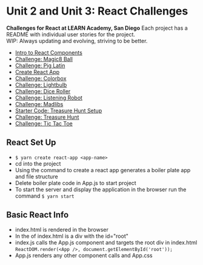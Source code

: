 # Unit 2 and Unit 3: React Challenges

**Challenges for React at LEARN Academy, San Diego**
Each project has a README with individual user stories for the project.   
WIP: Always updating and evolving, striving to be better.

- [Intro to React Components](./react-intro-challenge)
- [Challenge: Magic8 Ball](./magic8-ball-challenge)
- [Challenge: Pig Latin](./pig-latin-challenge)
- [Create React App](./create-react-app-challenge)
- [Challenge: Colorbox](./color-box-challenge)
- [Challenge: Lightbulb](./light-bulb-challenge)
- [Challenge: Dice Roller](./dice-roller-challenge)
- [Challenge: Listening Robot](./listening-robot-challenge)
- [Challenge: Madlibs](./madlibs-challenge)
- [Starter Code: Treasure Hunt Setup](./treasure-hunt-setup)
- [Challenge: Treasure Hunt](./treasure-hunt-challenge)
- [Challenge: Tic Tac Toe](./tic-tac-toe-challenge)


## React Set Up
- `$ yarn create react-app <app-name>`
- cd into the project
- Using the command to create a react app generates a boiler plate app and file structure
- Delete boiler plate code in App.js to start project
- To start the server and display the application in the browser run the command `$ yarn start`

## Basic React Info
- index.html is rendered in the browser
- In the <body> of index.html is a div with the id="root"
- index.js calls the App.js component and targets the root div in index.html
`ReactDOM.render(<App />, document.getElementById('root'));`
- App.js renders any other component calls and App.css
